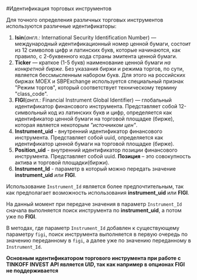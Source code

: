 #Идентификация торговых инструментов

Для точного определения различных торговых инструментов используются различные идентификаторы: 

1. **Isin**(*англ.:* International Security Identification Number) — международный 
идентификационный номер ценной бумаги, состоит из 12 символов цифр и латинских букв, 
которые начинаются, как правило, с 2-буквенного кода страны эмитента ценной бумаги.
2. **Ticker** — краткое (1-5 букв) наименование ценной бумаги *на конкретной бирже*. Без 
указания биржи и режима торгов, по сути, является бессмысленным набором букв. Для этого 
на российских биржах MOEX и SBPExchange используется специальный признак "Режим торгов", 
который соответствует техническому термину "class_сode".
3. **FIGI**(*англ.:* Financial Instrument Global Identifier) — глобальный идентификатор 
финансового инструмента. Представляет собой 12-символьный код из латинских букв и цифр, 
определяется как идентификатор ценной бумаги на торговой площадке (бирже), которая 
является некоторым *"источником цен"*.
4. **Instrument_uid** - внутренний идентификатор финансового инструмента. Представляет собой uuid,
определяется как идентификатор ценной бумаги на торговой площадке (бирже). 
5. **Position_uid** - внутренний идентификатор позиции финансового инструмента. Представляет собой uuid.
**Позиция** – это совокупность актива и торговой площадки(биржи). 
6. **Instrument_Id** - параметр в который можно передать значение **instrument_uid** *или* **FIGI**.

Использование `Instrument_Id`  является более предпочтительным, так как предполагает возможность использования
**instrument_uid** или **FIGI**.

На данный момент при передаче значения в параметр `Instrument_Id`  сначала выполняется поиск инструмента по 
**instrument_uid**, а потом уже по **FIGI**.

В методах, где параметр `Instrument_Id` добавлен к существующему параметру `figi`, поиск инструмента выполняется в 
первую очередь по значению переданному в `figi`, а далее уже по значению переданному в `Instrument_Id`.


**Основным идентификатором торгового инструмента при работе с TINKOFF INVEST API является *UID*, так как например в опционах FIGI не поддерживается** 